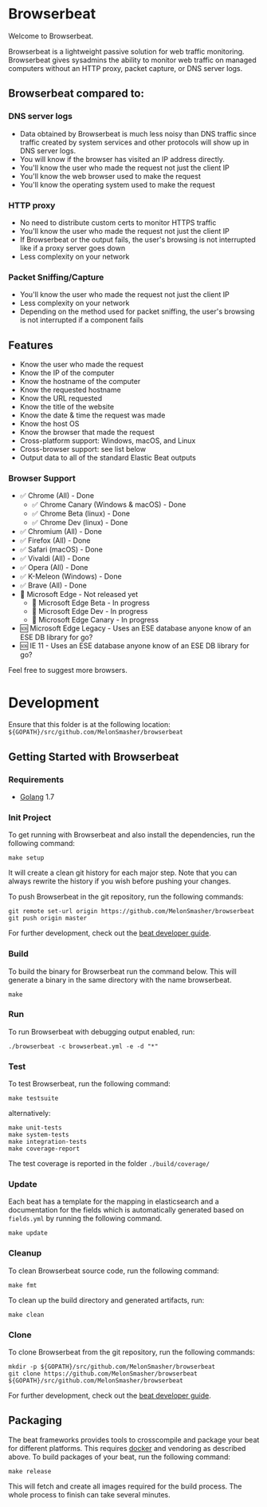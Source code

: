 # Browserbeat

Welcome to Browserbeat.

Browserbeat is a lightweight passive solution for web traffic monitoring. Browserbeat gives sysadmins the ability to monitor web traffic on managed computers without an HTTP proxy, packet capture, or DNS server logs.

## Browserbeat compared to:

### DNS server logs

* Data obtained by Browserbeat is much less noisy than DNS traffic since traffic created by system services and other protocols will show up in DNS server logs.
* You will know if the browser has visited an IP address directly.
* You'll know the user who made the request not just the client IP
* You'll know the web browser used to make the request
* You'll know the operating system used to make the request

### HTTP proxy

* No need to distribute custom certs to monitor HTTPS traffic
* You'll know the user who made the request not just the client IP
* If Browserbeat or the output fails, the user's browsing is not interrupted like if a proxy server goes down
* Less complexity on your network
 
### Packet Sniffing/Capture

* You'll know the user who made the request not just the client IP
* Less complexity on your network
* Depending on the method used for packet sniffing, the user's browsing is not interrupted if a component fails

## Features

* Know the user who made the request
* Know the IP of the computer
* Know the hostname of the computer
* Know the requested hostname
* Know the URL requested
* Know the title of the website
* Know the date & time the request was made
* Know the host OS
* Know the browser that made the request
* Cross-platform support: Windows, macOS, and Linux
* Cross-browser support: see list below
* Output data to all of the standard Elastic Beat outputs

### Browser Support

* :white_check_mark: Chrome (All) - Done
    * :white_check_mark: Chrome Canary (Windows & macOS) - Done
    * :white_check_mark: Chrome Beta (linux) - Done
    * :white_check_mark: Chrome Dev (linux) - Done
* :white_check_mark: Chromium (All) - Done
* :white_check_mark: Firefox (All) - Done
* :white_check_mark: Safari (macOS) - Done
* :white_check_mark: Vivaldi (All) - Done
* :white_check_mark: Opera (All) - Done
* :white_check_mark: K-Meleon (Windows) - Done
* :white_check_mark: Brave (All) - Done
* :yellow_heart: Microsoft Edge - Not released yet
    * :yellow_heart: Microsoft Edge Beta - In progress
    * :yellow_heart: Microsoft Edge Dev - In progress
    * :yellow_heart: Microsoft Edge Canary - In progress
* :sos: Microsoft Edge Legacy - Uses an ESE database anyone know of an ESE DB library for go?
* :sos: IE 11 - Uses an ESE database anyone know of an ESE DB library for go?

Feel free to suggest more browsers.

# Development

Ensure that this folder is at the following location:
`${GOPATH}/src/github.com/MelonSmasher/browserbeat`

## Getting Started with Browserbeat

### Requirements

* [Golang](https://golang.org/dl/) 1.7

### Init Project
To get running with Browserbeat and also install the
dependencies, run the following command:

```
make setup
```

It will create a clean git history for each major step. Note that you can always rewrite the history if you wish before pushing your changes.

To push Browserbeat in the git repository, run the following commands:

```
git remote set-url origin https://github.com/MelonSmasher/browserbeat
git push origin master
```

For further development, check out the [beat developer guide](https://www.elastic.co/guide/en/beats/libbeat/current/new-beat.html).

### Build

To build the binary for Browserbeat run the command below. This will generate a binary
in the same directory with the name browserbeat.

```
make
```


### Run

To run Browserbeat with debugging output enabled, run:

```
./browserbeat -c browserbeat.yml -e -d "*"
```


### Test

To test Browserbeat, run the following command:

```
make testsuite
```

alternatively:
```
make unit-tests
make system-tests
make integration-tests
make coverage-report
```

The test coverage is reported in the folder `./build/coverage/`

### Update

Each beat has a template for the mapping in elasticsearch and a documentation for the fields
which is automatically generated based on `fields.yml` by running the following command.

```
make update
```


### Cleanup

To clean  Browserbeat source code, run the following command:

```
make fmt
```

To clean up the build directory and generated artifacts, run:

```
make clean
```


### Clone

To clone Browserbeat from the git repository, run the following commands:

```
mkdir -p ${GOPATH}/src/github.com/MelonSmasher/browserbeat
git clone https://github.com/MelonSmasher/browserbeat ${GOPATH}/src/github.com/MelonSmasher/browserbeat
```


For further development, check out the [beat developer guide](https://www.elastic.co/guide/en/beats/libbeat/current/new-beat.html).


## Packaging

The beat frameworks provides tools to crosscompile and package your beat for different platforms. This requires [docker](https://www.docker.com/) and vendoring as described above. To build packages of your beat, run the following command:

```
make release
```

This will fetch and create all images required for the build process. The whole process to finish can take several minutes.
